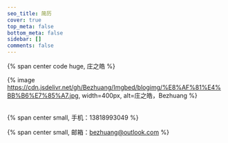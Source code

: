```yaml
---
seo_title: 简历
cover: true
top_meta: false
bottom_meta: false
sidebar: []
comments: false
---
```


{% span center code huge, 庄之皓 %}

{% image https://cdn.jsdelivr.net/gh/Bezhuang/Imgbed/blogimg/%E8%AF%81%E4%BB%B6%E7%85%A7.jpg, width=400px, alt=庄之皓，Bezhuang %}

</br>
{% span center small, 手机：13818993049 %}

</br>

{% span center small, 邮箱：bezhuang@outlook.com %}